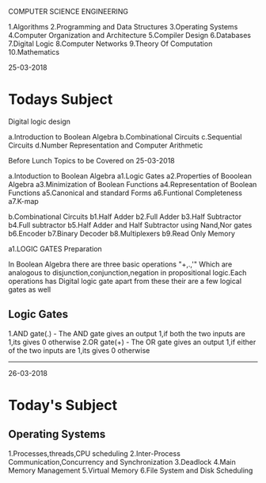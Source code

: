 COMPUTER SCIENCE ENGINEERING


1.Algorithms
2.Programming and Data Structures
3.Operating Systems
4.Computer Organization and Architecture
5.Compiler Design
6.Databases
7.Digital Logic
8.Computer Networks
9.Theory Of Computation
10.Mathematics


25-03-2018


Todays Subject
==============
Digital logic design

a.Introduction to Boolean Algebra
b.Combinational Circuits
c.Sequential Circuits
d.Number Representation and Computer Arithmetic


Before Lunch Topics to be Covered on 25-03-2018

a.Intoduction to Boolean Algebra
  a1.Logic Gates
  a2.Properties of Booolean Algebra
  a3.Minimization of Boolean Functions
  a4.Representation of Boolean Functions
  a5.Canonical and standard Forms
  a6.Funtional Completeness
  a7.K-map

b.Combinational Circuits
  b1.Half Adder
  b2.Full Adder
  b3.Half Subtractor
  b4.Full subtractor
  b5.Half Adder and Half Subtractor using Nand,Nor gates
  b6.Encoder
  b7.Binary Decoder
  b8.Multiplexers
  b9.Read Only Memory


a1.LOGIC GATES Preparation

In Boolean Algebra there are three basic operations "+,.,'" Which are analogous to disjunction,conjunction,negation in propositional logic.Each operations has Digital logic gate apart from these their are a few logical gates as well

Logic Gates
------------

  1.AND gate(.) - The AND gate gives an output 1,if both the two inputs are 1,its gives 0 otherwise
  2.OR gate(+) - The OR gate gives an output 1,if either of the two inputs are 1,its gives 0 otherwise
  
  ------------------------------------------
  
  26-03-2018
  
  
 Today's Subject
 ===============
 
 
 Operating Systems
 -----------------
 
 1.Processes,threads,CPU scheduling
 2.Inter-Process Communication,Concurrency and Synchronization
 3.Deadlock
 4.Main Memory Management
 5.Virtual Memory
 6.File System and Disk Scheduling
